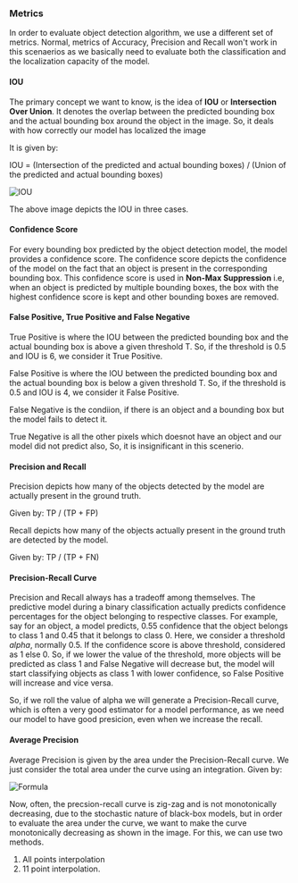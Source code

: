 ### Metrics

In order to evaluate object detection algorithm, we use a different set of metrics. Normal, metrics of Accuracy, Precision and Recall won't work in this scenaerios as we basically need to evaluate both the classification and the localization capacity of the model.

#### IOU

The primary concept we want to know, is the idea of **IOU** or **Intersection Over Union**. It denotes the overlap between the predicted bounding box and the actual bounding box around the object in the image. So, it deals with how correctly our model has localized the image

It is given by:

IOU = (Intersection of the predicted and actual bounding boxes) / (Union of the predicted and actual bounding boxes)
 
![IOU](https://miro.medium.com/max/683/1*6B58Ohs9t7sRjYISbYZs-Q.png)

The above image depicts the IOU in three cases.

#### Confidence Score

For every bounding box predicted by the object detection model, the model provides a confidence score. The confidence score depicts the confidence of the model on the fact that an object is present in the corresponding bounding box. This confidence score is used in **Non-Max Suppression** i.e, when an object is predicted by multiple bounding boxes, the box with the highest confidence score is kept and other bounding boxes are removed.

#### False Positive, True Positive and False Negative

True Positive is where the IOU between the predicted bounding box and the actual bounding box is above a given threshold T. So, if the threshold is 0.5 and IOU is 6, we consider it True Positive.

False Positive is where the IOU between the predicted bounding box and the actual bounding box is below a given threshold T. So, if the threshold is 0.5 and IOU is 4, we consider it False Positive.

False Negative is the condiion, if there is an object and a bounding box but the model fails to detect it. 

True Negative is all the other pixels which doesnot have an object and our model did not predict also, So, it is insignificant in this scenerio.

#### Precision and Recall 

Precision depicts how many of the objects detected by the model are actually present in the ground truth.

Given by: TP / (TP + FP)

Recall depicts how many of the objects  actually present in the ground truth are detected by the model. 

Given by: TP / (TP + FN)

#### Precision-Recall Curve

Precision and Recall always has a tradeoff among themselves. The predictive model during a binary classification actually predicts confidence percentages for the object belonging to respective classes. For example, say for an object, a model predicts, 0.55 confidence that the object belongs to class 1 and 0.45 that it belongs to class 0. Here, we consider a threshold *alpha*, normally 0.5. If the confidence score is above threshold, considered as 1 else 0. So, if we lower the value of the threshold, more objects will be predicted as class 1 and False Negative will decrease but, the model will start classifying objects as class 1 with lower confidence, so False Positive will increase and vice versa.

So, if we roll the value of alpha we will generate a Precision-Recall curve, which is often a very good estimator for a model performance, as we need our model to have good presicion, even when we increase the recall. 

#### Average Precision

Average Precision is given by the area under the Precision-Recall curve. We just consider the total area under the curve using an integration. Given by:

![Formula](https://miro.medium.com/max/672/1*bs56Iu0mzjAP-QAM4XAAhw.png)

Now, often, the precsion-recall curve is zig-zag and is not monotonically decreasing, due to the stochastic nature of black-box models, but in order to evaluate the area under the curve, we want to make the curve monotonically decreasing as shown in the image. For this, we can use two methods.

1. All points interpolation
2. 11 point interpolation.








